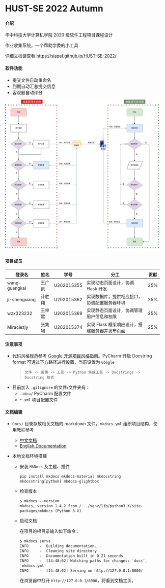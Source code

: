 # HUST-SE 2022 Autumn

#### 介绍

华中科技大学计算机学院 2020 级软件工程项目课程设计

作业收集系统，一个帮助学委的小工具

详细文档请查看 https://slapaf.github.io/HUST-SE-2022/

#### 软件功能

- 提交文件自动重命名
- 到期自动汇总提交信息
- 客观题自动评分

![软件流程图](./Docs/images/软件流程示意图.png)

#### 项目成员

| 登录名        | 姓名   | 学号       | 分工                                          | 贡献 |
| ------------- | ------ | ---------- | --------------------------------------------- | ---- |
| wang-guangkai | 王广凯 | U202015355 | 实现动态页面设计，协调 Flask 开发             | 25%  |
| ji-shengxiang | 计胜翔 | U202015362 | 实现数据库，提供相应接口，协调配置服务器环境  | 25%  |
| wzx323232     | 王梓熙 | U202015369 | 实现静态页面设计，协调管理用户信息和权限      | 25%  |
| Miraclezjy    | 张隽翊 | U202015374 | 实现 Flask 框架响应设计，搭建服务器并发布页面 | 25%  |

#### 注意事项

- 代码风格规范参考 [Google 开源项目风格指南](https://zh-google-styleguide.readthedocs.io/en/latest/google-python-styleguide/contents/)。PyCharm 开启 Docstring format 可通过下方路径进行设置，当前设置为 `Google`
  > `文件 -> 设置 -> 工具 -> Python 集成工具 -> Docstrings -> Docstring 格式`
- 目前加入 `.gitignore` 的文件/文件夹有：
  - `.idea/` PyCharm 配置文件
  - `*.xml` 项目配置文件

#### 文档编辑

- `Docs/` 目录存放相关文档的 markdown 文件，`mkdocs.yml` 组织项目结构，使用教程参考
  - [中文文档](https://mkdocs.zimoapps.com/)
  - [English Documentation](https://www.mkdocs.org/)
- 本地文档环境搭建

  - 安装 `MkDocs` 及主题、插件

    ```shell
    pip install mkdocs mkdocs-material mkdocstring mkdocstring[python] mkdocs-glightbox
    ```

  - 检查版本

    ```shell
    $ mkdocs --version
    mkdocs, version 1.4.2 from /.../venv/lib/python3.X/site-packages/mkdocs (Python 3.X)
    ```

  - 启动文档

    在项目的根目录输入如下命令：

    ```shell
    $ mkdocs serve
    INFO     -  Building documentation...
    INFO     -  Cleaning site directory
    INFO     -  Documentation built in 0.21 seconds
    INFO     -  [14:48:02] Watching paths for changes: 'docs', 'mkdocs.yml'
    INFO     -  [14:48:02] Serving on http://127.0.0.1:8000/
    ```

    在浏览器中打开 `http://127.0.0.1/8000`，将看到文档主页。
